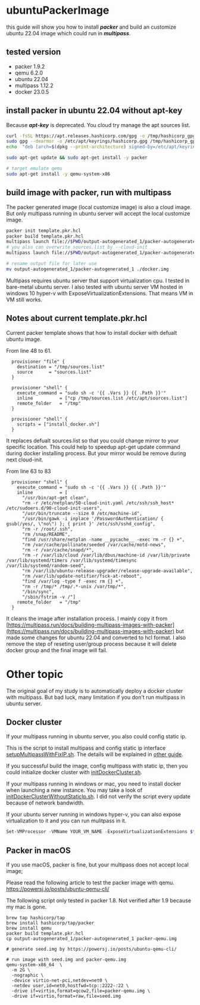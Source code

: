 # ubuntuPackerImage
this guide will show you how to install ***packer*** and build an customize ubuntu 22.04 image which could run in ***multipass***.

## tested version
- packer 1.9.2
- qemu 6.2.0
- ubuntu 22.04
- multipass 1.12.2
- docker 23.0.5

## install packer in ubuntu 22.04 without apt-key
Because ***apt-key*** is deprecated. You cloud try manage the apt sources list.

```bash
curl -fsSL https://apt.releases.hashicorp.com/gpg -o /tmp/hashicorp_gpg.txt
sudo gpg --dearmor -o /etc/apt/keyrings/hashicorp.gpg /tmp/hashicorp_gpg.txt
echo  "deb [arch=$(dpkg --print-architecture) signed-by=/etc/apt/keyrings/hashicorp.gpg] https://apt.releases.hashicorp.com $(lsb_release -cs) main" | sudo tee /etc/apt/sources.list.d/hashicorp.list > /dev/null

sudo apt-get update && sudo apt-get install -y packer

# target emulate qemu
sudo apt-get install -y qemu-system-x86
```

## build image with packer, run with multipass
The packer generated image (local customize image) is also a cloud image. But only multipass running in ubuntu server will accept the local customize image.
```bash
packer init template.pkr.hcl
packer build template.pkr.hcl
multipass launch file://$PWD/output-autogenerated_1/packer-autogenerated_1
# you also can overwrite sources.list by --cloud-init
multipass launch file://$PWD/output-autogenerated_1/packer-autogenerated_1 --cloud-init cloud-config.yaml

# rename output file for later use
mv output-autogenerated_1/packer-autogenerated_1 ./docker.img
```
Multipass requires ubuntu server that support virtualization cpu. I tested in bare-metal ubuntu server. I also tested with ubuntu server VM hosted in windows 10 hyper-v with ExposeVirtualizationExtensions. That means VM in VM still works.

## Notes about current template.pkr.hcl
Current packer template shows that how to install docker with defualt ubuntu image.

From line 48 to 61.
```
  provisioner "file" {
    destination = "/tmp/sources.list"
    source      = "sources.list"
  }

  provisioner "shell" {
    execute_command = "sudo sh -c '{{ .Vars }} {{ .Path }}'"
    inline          = ["cp /tmp/sources.list /etc/apt/sources.list"]
    remote_folder   = "/tmp"
  }

  provisioner "shell" {
    scripts = ["install_docker.sh"]
  }
```

It replaces defualt sources.list so that you could change mirror to your specific location. This could help to speedup apt-get update command during docker installing process. But your mirror would be remove during next cloud-init.

From line 63 to 83
```
  provisioner "shell" {
    execute_command = "sudo sh -c '{{ .Vars }} {{ .Path }}'"
    inline          = [
      "/usr/bin/apt-get clean",
      "rm -r /etc/netplan/50-cloud-init.yaml /etc/ssh/ssh_host* /etc/sudoers.d/90-cloud-init-users",
      "/usr/bin/truncate --size 0 /etc/machine-id",
      "/usr/bin/gawk -i inplace '/PasswordAuthentication/ { gsub(/yes/, \"no\") }; { print }' /etc/ssh/sshd_config",
      "rm -r /root/.ssh",
      "rm /snap/README",
      "find /usr/share/netplan -name __pycache__ -exec rm -r {} +",
      "rm /var/cache/pollinate/seeded /var/cache/motd-news",
      "rm -r /var/cache/snapd/*",
      "rm -r /var/lib/cloud /var/lib/dbus/machine-id /var/lib/private /var/lib/systemd/timers /var/lib/systemd/timesync /var/lib/systemd/random-seed",
      "rm /var/lib/ubuntu-release-upgrader/release-upgrade-available",
      "rm /var/lib/update-notifier/fsck-at-reboot",
      "find /var/log -type f -exec rm {} +",
      "rm -r /tmp/* /tmp/.*-unix /var/tmp/*",
      "/bin/sync",
      "/sbin/fstrim -v /"]
    remote_folder   = "/tmp"
  }
```

It cleans the image after installation process. I mainly copy it from [https://multipass.run/docs/building-multipass-images-with-packer](https://multipass.run/docs/building-multipass-images-with-packer) but made some changes for ubuntu 22.04 and converted to hcl format. I also remove the step of reseting user/group process because it will delete docker group and the final image will fail.

# Other topic
The original goal of my study is to automatically deploy a docker cluster with multipass. But bad luck, many limitation if you don't run multipass in ubuntu server.

## Docker cluster
If your multipass running in ubuntu server, you also could config static ip.

This is the script to install multipass and config static ip interface [setupMultipassWithFixIP.sh](setupMultipassWithFixIP.sh). The details will be explained in [other guide](https://github.com/macauyeah/VMDockerNotes/blob/main/MultipassStaticIpEN.md). 

If you successful build the image, config multipass with static ip, then you could initialize docker cluster with [initDockerCluster.sh](initDockerCluster.sh).

If your multipass running in windows or mac, you need to install docker when launching a new instance. You may take a look of [initDockerClusterWithoutStaticIp.sh](initDockerClusterWithoutStaticIp.sh). I did not verify the script every update because of network bandwidth.

If your ubuntu server running in windows hyper-v, you can also expose virtualization to it and you can run mulitpass in it.
```powershell
Set-VMProcessor -VMName YOUR_VM_NAME -ExposeVirtualizationExtensions $true
```

## Packer in macOS
If you use macOS, packer is fine, but your multipass does not accept local image;

Please read the following article to test the packer image with qemu.
https://powersj.io/posts/ubuntu-qemu-cli/

The following script only tested in packer 1.8. Not verified after 1.9 because my mac is gone.

```
brew tap hashicorp/tap
brew install hashicorp/tap/packer
brew install qemu
packer build template.pkr.hcl
cp output-autogenerated_1/packer-autogenerated_1 packer-qemu.img

# generate seed.img by https://powersj.io/posts/ubuntu-qemu-cli/

# run image with seed.img and packer-qemu.img
qemu-system-x86_64  \
  -m 2G \
  -nographic \
  -device virtio-net-pci,netdev=net0 \
  -netdev user,id=net0,hostfwd=tcp::2222-:22 \
  -drive if=virtio,format=qcow2,file=packer-qemu.img \
  -drive if=virtio,format=raw,file=seed.img
```
